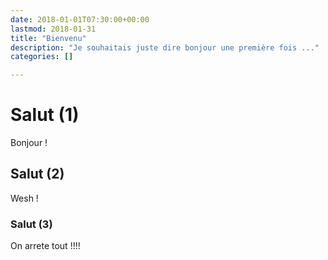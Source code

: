 ```yaml
---
date: 2018-01-01T07:30:00+00:00
lastmod: 2018-01-31
title: "Bienvenu"
description: "Je souhaitais juste dire bonjour une première fois ..."
categories: []

---
```



# Salut (1)

Bonjour !

## Salut (2)

Wesh !

### Salut (3)

On arrete tout !!!!
